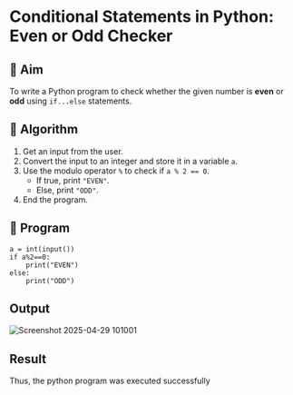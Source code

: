 # Conditional Statements in Python: Even or Odd Checker

## 🎯 Aim
To write a Python program to check whether the given number is **even** or **odd** using `if...else` statements.

## 🧠 Algorithm
1. Get an input from the user.
2. Convert the input to an integer and store it in a variable `a`.
3. Use the modulo operator `%` to check if `a % 2 == 0`.
   - If true, print `"EVEN"`.
   - Else, print `"ODD"`.
4. End the program.

## 🧾 Program
```
a = int(input())
if a%2==0:
    print("EVEN")
else:
    print("ODD")
```

## Output
![Screenshot 2025-04-29 101001](https://github.com/user-attachments/assets/a81270cd-cdd1-4c20-acd1-d8bae48047d7)


## Result

Thus, the python program was executed successfully

